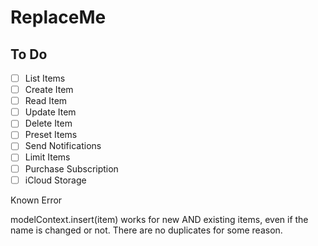 # ReplaceMe

## To Do

- [ ] List Items
- [ ] Create Item
- [ ] Read Item
- [ ] Update Item
- [ ] Delete Item
- [ ] Preset Items
- [ ] Send Notifications
- [ ] Limit Items
- [ ] Purchase Subscription
- [ ] iCloud Storage

Known Error

modelContext.insert(item) works for new AND existing items, even if the name is changed or not. There are no duplicates for some reason.
